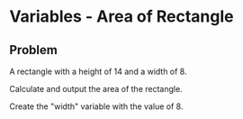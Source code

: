 # Variables - Area of Rectangle

## Problem

<p>
A rectangle with a height of 14 and a width of 8.

Calculate and output the area of the rectangle.

Create the "width" variable with the value of 8.
</p>
